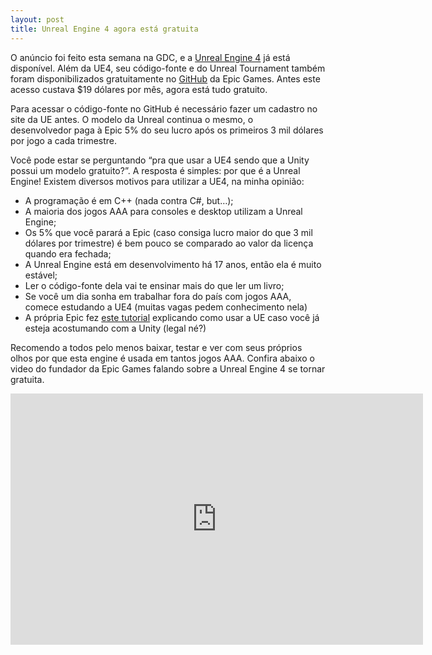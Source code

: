 ```yaml
---
layout: post
title: Unreal Engine 4 agora está gratuita
---
```


O anúncio foi feito esta semana na GDC, e a [Unreal Engine 4](https://www.unrealengine.com/what-is-unreal-engine-4 "Unreal Engine 4") já está disponível. Além da UE4, seu código-fonte e do Unreal Tournament também foram disponibilizados gratuitamente no [GitHub](http://github.com/EpicGames "GitHub") da Epic Games. Antes este acesso custava $19 dólares por mês, agora está tudo gratuito.

Para acessar o código-fonte no GitHub é necessário fazer um cadastro no site da UE antes. O modelo da Unreal continua o mesmo, o desenvolvedor paga à Epic 5% do seu lucro após os primeiros 3 mil dólares por jogo a cada trimestre.

Você pode estar se perguntando “pra que usar a UE4 sendo que a Unity possui um modelo gratuito?”. A resposta é simples: por que é a Unreal Engine! Existem diversos motivos para utilizar a UE4, na minha opinião:

- A programação é em C++ (nada contra C#, but…);
- A maioria dos jogos AAA para consoles e desktop utilizam a Unreal Engine;
- Os 5% que você parará a Epic (caso consiga lucro maior do que 3 mil dólares por trimestre) é bem pouco se comparado ao valor da licença quando era fechada;
- A Unreal Engine está em desenvolvimento há 17 anos, então ela é muito estável;
- Ler o código-fonte dela vai te ensinar mais do que ler um livro;
- Se você um dia sonha em trabalhar fora do país com jogos AAA, comece estudando a UE4 (muitas vagas pedem conhecimento nela)
- A própria Epic fez [este tutorial](https://docs.unrealengine.com/latest/INT/GettingStarted/FromUnity/index.html "UE for Unity Devs") explicando como usar a UE caso você já esteja acostumando com a Unity (legal né?)

Recomendo a todos pelo menos baixar, testar e ver com seus próprios olhos por que esta engine é usada em tantos jogos AAA. Confira abaixo o video do fundador da Epic Games falando sobre a Unreal Engine 4 se tornar gratuita.

<span class="embed-youtube" style="text-align:center; display: block;"><iframe allowfullscreen="true" class="youtube-player" frameborder="0" height="402" src="http://www.youtube.com/embed/Pt86Ab4_TnA?version=3&rel=1&fs=1&autohide=2&showsearch=0&showinfo=1&iv_load_policy=1&wmode=transparent" type="text/html" width="660"></iframe></span>

